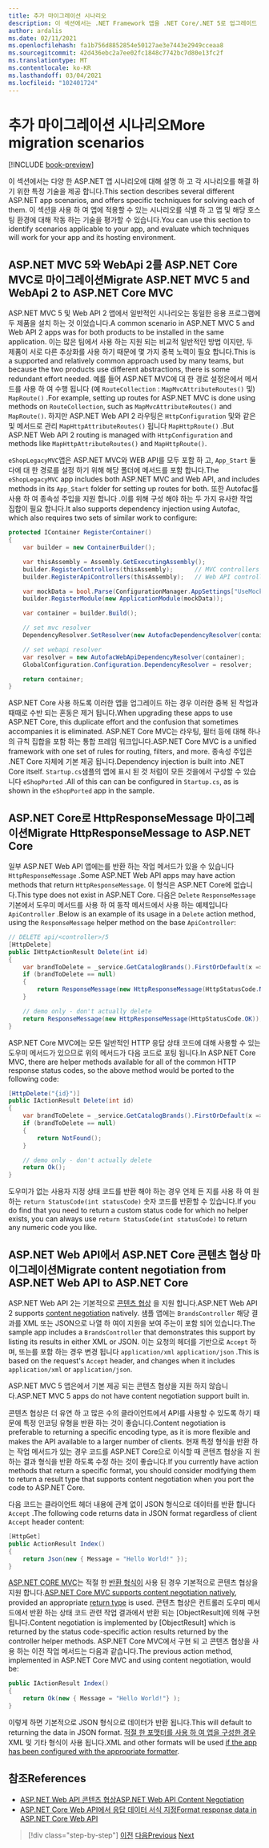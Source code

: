 ```yaml
---
title: 추가 마이그레이션 시나리오
description: 이 섹션에서는 .NET Framework 앱을 .NET Core/.NET 5로 업그레이드 하는 추가 마이그레이션 시나리오 및 기술에 대해 설명 합니다.
author: ardalis
ms.date: 02/11/2021
ms.openlocfilehash: fa1b756d8852854e50127ae3e7443e2949cceaa8
ms.sourcegitcommit: 42d436ebc2a7ee02fc1848c7742bc7d80e13fc2f
ms.translationtype: MT
ms.contentlocale: ko-KR
ms.lasthandoff: 03/04/2021
ms.locfileid: "102401724"
---
```

# <a name="more-migration-scenarios"></a><span data-ttu-id="34a52-103">추가 마이그레이션 시나리오</span><span class="sxs-lookup"><span data-stu-id="34a52-103">More migration scenarios</span></span>

[!INCLUDE [book-preview](../../../includes/book-preview.md)]

<span data-ttu-id="34a52-104">이 섹션에서는 다양 한 ASP.NET 앱 시나리오에 대해 설명 하 고 각 시나리오를 해결 하기 위한 특정 기술을 제공 합니다.</span><span class="sxs-lookup"><span data-stu-id="34a52-104">This section describes several different ASP.NET app scenarios, and offers specific techniques for solving each of them.</span></span> <span data-ttu-id="34a52-105">이 섹션을 사용 하 여 앱에 적용할 수 있는 시나리오를 식별 하 고 앱 및 해당 호스팅 환경에 대해 작동 하는 기술을 평가할 수 있습니다.</span><span class="sxs-lookup"><span data-stu-id="34a52-105">You can use this section to identify scenarios applicable to your app, and evaluate which techniques will work for your app and its hosting environment.</span></span>

## <a name="migrate-aspnet-mvc-5-and-webapi-2-to-aspnet-core-mvc"></a><span data-ttu-id="34a52-106">ASP.NET MVC 5와 WebApi 2를 ASP.NET Core MVC로 마이그레이션</span><span class="sxs-lookup"><span data-stu-id="34a52-106">Migrate ASP.NET MVC 5 and WebApi 2 to ASP.NET Core MVC</span></span>

<span data-ttu-id="34a52-107">ASP.NET MVC 5 및 Web API 2 앱에서 일반적인 시나리오는 동일한 응용 프로그램에 두 제품을 설치 하는 것 이었습니다.</span><span class="sxs-lookup"><span data-stu-id="34a52-107">A common scenario in ASP.NET MVC 5 and Web API 2 apps was for both products to be installed in the same application.</span></span> <span data-ttu-id="34a52-108">이는 많은 팀에서 사용 하는 지원 되는 비교적 일반적인 방법 이지만, 두 제품이 서로 다른 추상화를 사용 하기 때문에 몇 가지 중복 노력이 필요 합니다.</span><span class="sxs-lookup"><span data-stu-id="34a52-108">This is a supported and relatively common approach used by many teams, but because the two products use different abstractions, there is some redundant effort needed.</span></span> <span data-ttu-id="34a52-109">예를 들어 ASP.NET MVC에 대 한 경로 설정은에서 메서드를 사용 하 여 수행 됩니다 (예 `RouteCollection` : `MapMvcAttributeRoutes()` 및) `MapRoute()` .</span><span class="sxs-lookup"><span data-stu-id="34a52-109">For example, setting up routes for ASP.NET MVC is done using methods on `RouteCollection`, such as `MapMvcAttributeRoutes()` and `MapRoute()`.</span></span> <span data-ttu-id="34a52-110">하지만 ASP.NET Web API 2 라우팅은 `HttpConfiguration` 및와 같은 및 메서드로 관리 `MapHttpAttributeRoutes()` 됩니다 `MapHttpRoute()` .</span><span class="sxs-lookup"><span data-stu-id="34a52-110">But ASP.NET Web API 2 routing is managed with `HttpConfiguration` and methods like `MapHttpAttributeRoutes()` and `MapHttpRoute()`.</span></span>

<span data-ttu-id="34a52-111">`eShopLegacyMVC`앱은 ASP.NET MVC와 WEB API를 모두 포함 하 고, `App_Start` 둘 다에 대 한 경로를 설정 하기 위해 해당 폴더에 메서드를 포함 합니다.</span><span class="sxs-lookup"><span data-stu-id="34a52-111">The `eShopLegacyMVC` app includes both ASP.NET MVC and Web API, and includes methods in its `App_Start` folder for setting up routes for both.</span></span> <span data-ttu-id="34a52-112">또한 Autofac를 사용 하 여 종속성 주입을 지원 합니다 .이를 위해 구성 해야 하는 두 가지 유사한 작업 집합이 필요 합니다.</span><span class="sxs-lookup"><span data-stu-id="34a52-112">It also supports dependency injection using Autofac, which also requires two sets of similar work to configure:</span></span>

```csharp
protected IContainer RegisterContainer()
{
    var builder = new ContainerBuilder();

    var thisAssembly = Assembly.GetExecutingAssembly();
    builder.RegisterControllers(thisAssembly);      // MVC controllers
    builder.RegisterApiControllers(thisAssembly);   // Web API controllers

    var mockData = bool.Parse(ConfigurationManager.AppSettings["UseMockData"]);
    builder.RegisterModule(new ApplicationModule(mockData));

    var container = builder.Build();

    // set mvc resolver
    DependencyResolver.SetResolver(new AutofacDependencyResolver(container));

    // set webapi resolver
    var resolver = new AutofacWebApiDependencyResolver(container);
    GlobalConfiguration.Configuration.DependencyResolver = resolver;

    return container;
}
```

<span data-ttu-id="34a52-113">ASP.NET Core 사용 하도록 이러한 앱을 업그레이드 하는 경우 이러한 중복 된 작업과 때때로 수반 되는 혼동은 제거 됩니다.</span><span class="sxs-lookup"><span data-stu-id="34a52-113">When upgrading these apps to use ASP.NET Core, this duplicate effort and the confusion that sometimes accompanies it is eliminated.</span></span> <span data-ttu-id="34a52-114">ASP.NET Core MVC는 라우팅, 필터 등에 대해 하나의 규칙 집합을 포함 하는 통합 프레임 워크입니다.</span><span class="sxs-lookup"><span data-stu-id="34a52-114">ASP.NET Core MVC is a unified framework with one set of rules for routing, filters, and more.</span></span> <span data-ttu-id="34a52-115">종속성 주입은 .NET Core 자체에 기본 제공 됩니다.</span><span class="sxs-lookup"><span data-stu-id="34a52-115">Dependency injection is built into .NET Core itself.</span></span> <span data-ttu-id="34a52-116">`Startup.cs`샘플의 앱에 표시 된 것 처럼이 모든 것을에서 구성할 수 있습니다 `eShopPorted` .</span><span class="sxs-lookup"><span data-stu-id="34a52-116">All of this can can be configured in `Startup.cs`, as is shown in the `eShopPorted` app in the sample.</span></span>

## <a name="migrate-httpresponsemessage-to-aspnet-core"></a><span data-ttu-id="34a52-117">ASP.NET Core로 HttpResponseMessage 마이그레이션</span><span class="sxs-lookup"><span data-stu-id="34a52-117">Migrate HttpResponseMessage to ASP.NET Core</span></span>

<span data-ttu-id="34a52-118">일부 ASP.NET Web API 앱에는를 반환 하는 작업 메서드가 있을 수 있습니다 `HttpResponseMessage` .</span><span class="sxs-lookup"><span data-stu-id="34a52-118">Some ASP.NET Web API apps may have action methods that return `HttpResponseMessage`.</span></span> <span data-ttu-id="34a52-119">이 형식은 ASP.NET Core에 없습니다.</span><span class="sxs-lookup"><span data-stu-id="34a52-119">This type does not exist in ASP.NET Core.</span></span> <span data-ttu-id="34a52-120">다음은 `Delete` `ResponseMessage` 기본에서 도우미 메서드를 사용 하 여 동작 메서드에서 사용 하는 예제입니다 `ApiController` .</span><span class="sxs-lookup"><span data-stu-id="34a52-120">Below is an example of its usage in a `Delete` action method, using the `ResponseMessage` helper method on the base `ApiController`:</span></span>

```csharp
// DELETE api/<controller>/5
[HttpDelete]
public IHttpActionResult Delete(int id)
{
    var brandToDelete = _service.GetCatalogBrands().FirstOrDefault(x => x.Id == id);
    if (brandToDelete == null)
    {
        return ResponseMessage(new HttpResponseMessage(HttpStatusCode.NotFound));
    }

    // demo only - don't actually delete
    return ResponseMessage(new HttpResponseMessage(HttpStatusCode.OK));
}
```

<span data-ttu-id="34a52-121">ASP.NET Core MVC에는 모든 일반적인 HTTP 응답 상태 코드에 대해 사용할 수 있는 도우미 메서드가 있으므로 위의 메서드가 다음 코드로 포팅 됩니다.</span><span class="sxs-lookup"><span data-stu-id="34a52-121">In ASP.NET Core MVC, there are helper methods available for all of the common HTTP response status codes, so the above method would be ported to the following code:</span></span>

```csharp
[HttpDelete("{id}")]
public IActionResult Delete(int id)
{
    var brandToDelete = _service.GetCatalogBrands().FirstOrDefault(x => x.Id == id);
    if (brandToDelete == null)
    {
        return NotFound();
    }

    // demo only - don't actually delete
    return Ok();
}
```

<span data-ttu-id="34a52-122">도우미가 없는 사용자 지정 상태 코드를 반환 해야 하는 경우 언제 든 지를 사용 하 여 원하는 `return StatusCode(int statusCode)` 숫자 코드를 반환할 수 있습니다.</span><span class="sxs-lookup"><span data-stu-id="34a52-122">If you do find that you need to return a custom status code for which no helper exists, you can always use `return StatusCode(int statusCode)` to return any numeric code you like.</span></span>

## <a name="migrate-content-negotiation-from-aspnet-web-api-to-aspnet-core"></a><span data-ttu-id="34a52-123">ASP.NET Web API에서 ASP.NET Core 콘텐츠 협상 마이그레이션</span><span class="sxs-lookup"><span data-stu-id="34a52-123">Migrate content negotiation from ASP.NET Web API to ASP.NET Core</span></span>

<span data-ttu-id="34a52-124">ASP.NET Web API 2는 기본적으로 [콘텐츠 협상](/aspnet/web-api/overview/formats-and-model-binding/content-negotiation) 을 지원 합니다.</span><span class="sxs-lookup"><span data-stu-id="34a52-124">ASP.NET Web API 2 supports [content negotiation](/aspnet/web-api/overview/formats-and-model-binding/content-negotiation) natively.</span></span> <span data-ttu-id="34a52-125">샘플 앱에는 `BrandsController` 해당 결과를 XML 또는 JSON으로 나열 하 여이 지원을 보여 주는이 포함 되어 있습니다.</span><span class="sxs-lookup"><span data-stu-id="34a52-125">The sample app includes a `BrandsController` that demonstrates this support by listing its results in either XML or JSON.</span></span> <span data-ttu-id="34a52-126">이는 요청의 헤더를 기반으로 `Accept` 하며, 또는를 포함 하는 경우 변경 됩니다 `application/xml` `application/json` .</span><span class="sxs-lookup"><span data-stu-id="34a52-126">This is based on the request's `Accept` header, and changes when it includes `application/xml` or `application/json`.</span></span>

<span data-ttu-id="34a52-127">ASP.NET MVC 5 앱은에서 기본 제공 되는 콘텐츠 협상을 지원 하지 않습니다.</span><span class="sxs-lookup"><span data-stu-id="34a52-127">ASP.NET MVC 5 apps do not have content negotiation support built in.</span></span>

<span data-ttu-id="34a52-128">콘텐츠 협상은 더 유연 하 고 많은 수의 클라이언트에서 API를 사용할 수 있도록 하기 때문에 특정 인코딩 유형을 반환 하는 것이 좋습니다.</span><span class="sxs-lookup"><span data-stu-id="34a52-128">Content negotiation is preferable to returning a specific encoding type, as it is more flexible and makes the API available to a larger number of clients.</span></span> <span data-ttu-id="34a52-129">현재 특정 형식을 반환 하는 작업 메서드가 있는 경우 코드를 ASP.NET Core으로 이식할 때 콘텐츠 협상을 지 원하는 결과 형식을 반환 하도록 수정 하는 것이 좋습니다.</span><span class="sxs-lookup"><span data-stu-id="34a52-129">If you currently have action methods that return a specific format, you should consider modifying them to return a result type that supports content negotiation when you port the code to ASP.NET Core.</span></span>

<span data-ttu-id="34a52-130">다음 코드는 클라이언트 헤더 내용에 관계 없이 JSON 형식으로 데이터를 반환 합니다 `Accept` .</span><span class="sxs-lookup"><span data-stu-id="34a52-130">The following code returns data in JSON format regardless of client `Accept` header content:</span></span>

```csharp
[HttpGet]
public ActionResult Index()
{
    return Json(new { Message = "Hello World!" });
}
```

<span data-ttu-id="34a52-131">[ASP.NET CORE MVC](/aspnet/core/web-api/advanced/formatting)는 적절 한 [반환 형식이](/aspnet/core/web-api/action-return-types) 사용 된 경우 기본적으로 콘텐츠 협상을 지원 합니다.</span><span class="sxs-lookup"><span data-stu-id="34a52-131">[ASP.NET Core MVC supports content negotiation natively](/aspnet/core/web-api/advanced/formatting), provided an appropriate [return type](/aspnet/core/web-api/action-return-types) is used.</span></span> <span data-ttu-id="34a52-132">콘텐츠 협상은 컨트롤러 도우미 메서드에서 반환 하는 상태 코드 관련 작업 결과에서 반환 되는 [ObjectResult]에 의해 구현 됩니다.</span><span class="sxs-lookup"><span data-stu-id="34a52-132">Content negotiation is implemented by [ObjectResult] which is returned by the status code-specific action results returned by the controller helper methods.</span></span> <span data-ttu-id="34a52-133">ASP.NET Core MVC에서 구현 되 고 콘텐츠 협상을 사용 하는 이전 작업 메서드는 다음과 같습니다.</span><span class="sxs-lookup"><span data-stu-id="34a52-133">The previous action method, implemented in ASP.NET Core MVC and using content negotiation, would be:</span></span>

```csharp
public IActionResult Index()
{
    return Ok(new { Message = "Hello World!"} );
}
```

<span data-ttu-id="34a52-134">이렇게 하면 기본적으로 JSON 형식으로 데이터가 반환 됩니다.</span><span class="sxs-lookup"><span data-stu-id="34a52-134">This will default to returning the data in JSON format.</span></span> <span data-ttu-id="34a52-135">[적절 한 포맷터를 사용 하 여 앱을 구성한 경우](/aspnet/core/web-api/advanced/formatting)XML 및 기타 형식이 사용 됩니다.</span><span class="sxs-lookup"><span data-stu-id="34a52-135">XML and other formats will be used [if the app has been configured with the appropriate formatter](/aspnet/core/web-api/advanced/formatting).</span></span>

## <a name="references"></a><span data-ttu-id="34a52-136">참조</span><span class="sxs-lookup"><span data-stu-id="34a52-136">References</span></span>

- [<span data-ttu-id="34a52-137">ASP.NET Web API 콘텐츠 협상</span><span class="sxs-lookup"><span data-stu-id="34a52-137">ASP.NET Web API Content Negotiation</span></span>](/aspnet/web-api/overview/formats-and-model-binding/content-negotiation)
- [<span data-ttu-id="34a52-138">ASP.NET Core Web API에서 응답 데이터 서식 지정</span><span class="sxs-lookup"><span data-stu-id="34a52-138">Format response data in ASP.NET Core Web API</span></span>](/aspnet/core/web-api/advanced/formatting)

>[!div class="step-by-step"]
><span data-ttu-id="34a52-139">[이전](example-migration-eshop.md)
>[다음](deployment-scenarios.md)</span><span class="sxs-lookup"><span data-stu-id="34a52-139">[Previous](example-migration-eshop.md)
[Next](deployment-scenarios.md)</span></span>
